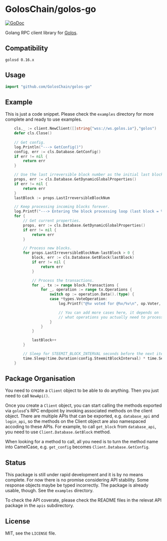# GolosChain/golos-go

[![GoDoc](https://godoc.org/github.com/GolosChain/golos-go?status.svg)](https://godoc.org/github.com/GolosChain/golos-go)

Golang RPC client library for [Golos](https://golos.io).

## Compatibility

`golosd 0.16.x`

## Usage

```go
import "github.com/GolosChain/golos-go"
```


## Example

This is just a code snippet. Please check the `examples` directory
for more complete and ready to use examples.

```go
	cls,_ := client.NewClient([]string{"wss://ws.golos.io"},"golos")
	defer cls.Close()
	
	// Get config.
	log.Println("---> GetConfig()")
	config, err := cls.Database.GetConfig()
	if err != nil {
		return err
	}

	// Use the last irreversible block number as the initial last block number.
	props, err := cls.Database.GetDynamicGlobalProperties()
	if err != nil {
		return err
	}
	lastBlock := props.LastIrreversibleBlockNum

	// Keep processing incoming blocks forever.
	log.Printf("---> Entering the block processing loop (last block = %v)\n", lastBlock)
	for {
		// Get current properties.
		props, err := cls.Database.GetDynamicGlobalProperties()
		if err != nil {
			return err
		}

		// Process new blocks.
		for props.LastIrreversibleBlockNum-lastBlock > 0 {
			block, err := cls.Database.GetBlock(lastBlock)
			if err != nil {
				return err
			}

			// Process the transactions.
			for _, tx := range block.Transactions {
				for _, operation := range tx.Operations {
					switch op := operation.Data().(type) {
					case *types.VoteOperation:
						log.Printf("@%v voted for @%v/%v\n", op.Voter, op.Author, op.Permlink)

						// You can add more cases here, it depends on
						// what operations you actually need to process.
					}
				}
			}

			lastBlock++
		}

		// Sleep for STEEMIT_BLOCK_INTERVAL seconds before the next iteration.
		time.Sleep(time.Duration(config.SteemitBlockInterval) * time.Second)
	}
```

## Package Organisation


You need to create a `Client` object to be able to do anything.
Then you just need to call `NewApi()`.

Once you create a `Client` object, you can start calling the methods exported
via `golosd`'s RPC endpoint by invoking associated methods on the client object.
There are multiple APIs that can be exported, e.g. `database_api` and `login_api`,
so the methods on the Client object are also namespaced accoding to these APIs.
For example, to call `get_block` from `database_api`, you need to use
`Client.Database.GetBlock` method.

When looking for a method to call, all you need is to turn the method name into
CamelCase, e.g. `get_config` becomes `Client.Database.GetConfig`.

## Status

This package is still under rapid development and it is by no means complete.
For now there is no promise considering API stability. Some response objects
maybe be typed incorrectly. The package is already usable, though. See the
`examples` directory.

To check the API coverate, please check the README files in the relevat API
package in the `apis` subdirectory.

## License

MIT, see the `LICENSE` file.
